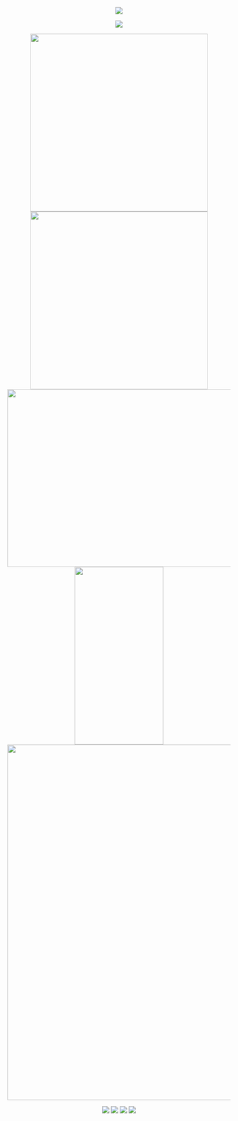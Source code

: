 <!-- https://github.com/kyechan99/capsule-render -->
<p align="center">
<img src="https://capsule-render.vercel.app/api?type=waving&height=300&color=gradient&text=Hi!%20Everyone&desc=I`m%20Young&descAlignY=57&fontAlign=50&fontAlignY=33">
</p>
 
<!-- https://github.com/DenverCoder1/readme-typing-svg -->
<p align="center">
<img src="https://readme-typing-svg.demolab.com?font=Fira+Code&pause=1000&width=435&lines=Welcome+to+my+Github+profile+page+!" />
</p>
 
<p align="center">
<!-- https://github.com/anuraghazra/github-readme-stats -->
<img align="center" width="400" src="https://github-readme-stats.vercel.app/api?username=promonkeyli&theme=transparent&include_all_commits=true&show_icons=true&hide_border=true" />
<!-- https://github.com/DenverCoder1/github-readme-streak-stats -->
<img align="center" width="400" src="https://streak-stats.demolab.com?user=promonkeyli&theme=dark" />
<br/>
 
<!-- https://github.com/Ashutosh00710/github-readme-activity-graph -->
<img align="center" width="600" height="400" src="https://github-readme-activity-graph.vercel.app/graph?username=promonkeyli&theme=github-compact&hide_border=true&area=true">
<!-- https://github.com/anuraghazra/github-readme-stats -->
<img align="center" width="200" height="400" src="https://github-readme-stats.vercel.app/api/top-langs/?username=promonkeyli&theme=transparent&hide_border=true&layout=donut-vertical&langs_count=6" />
<br/>
<!-- https://github.com/tandpfun/skill-icons -->
<img width="800" align="center" src="https://skillicons.dev/icons?i=angular,css,docker,go,js,mysql,nextjs,nginx,nodejs,reactivex,react,tailwind,ts,vite,vue&theme=light" />
</p>
 
<!-- https://github.com/badges/shields -->
<p align="center">
<a href="https://github.com/promonkeyli"><img src="https://img.shields.io/badge/GitHub-promonkeyli-blue?logo=github" /></a>
<a href="https://space.bilibili.com/125441145"><img src="https://img.shields.io/badge/哔哩哔哩-Young-pink?logo=bilibili" /></a>
<img src="https://img.shields.io/badge/QQ-1334761537-green?logo=tencentqq" />
<!-- https://github.com/antonkomarev/github-profile-views-counter -->
<img src="https://komarev.com/ghpvc/?username=promonkeyli&abbreviated=true&color=yellow" />
</p>
